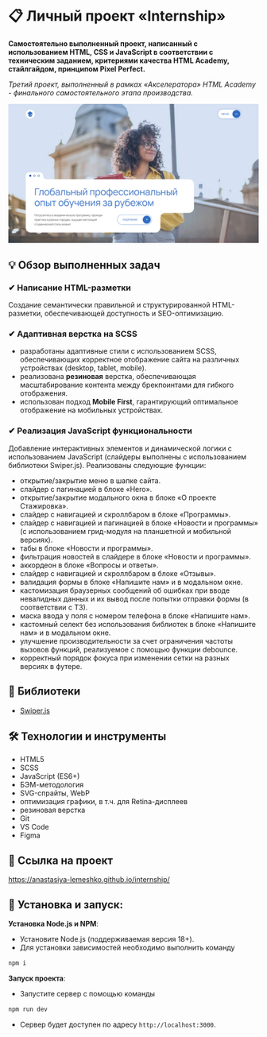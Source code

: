 # 📋 Личный проект «Internship»

**Самостоятельно выполненный проект, написанный с использованием HTML, CSS и JavaScript в соответствии с техническим заданием, критериями качества HTML Academy, стайлгайдом, принципом Pixel Perfect.**

*Третий проект, выполненный в рамках «Aкселератора» HTML Academy - финального самостоятельного этапа производства.*

<img src="source/img/readme/preview.jpg" alt="Главная страница Internship">

## 💡 Обзор выполненных задач

### ✔ Написание HTML-разметки
Создание семантически правильной и структурированной HTML-разметки, обеспечивающей доступность и SEO-оптимизацию.

### ✔ Адаптивная верстка на SCSS
- разработаны адаптивные стили с использованием SCSS, обеспечивающих корректное отображение сайта на различных устройствах (desktop, tablet, mobile).
- реализована **резиновая** верстка, обеспечивающая масштабирование контента между брекпоинтами для гибкого отображения.
- использован подход **Mobile First**, гарантирующий оптимальное отображение на мобильных устройствах.

### ✔ Реализация JavaScript функциональности
Добавление интерактивных элементов и динамической логики с использованием JavaScript (слайдеры выполнены с использованием библиотеки Swiper.js).  Реализованы следующие функции:
- открытие/закрытие меню в шапке сайта.
- слайдер с пагинацией в блоке «Hero».
- открытие/закрытие модального окна в блоке «О проекте Стажировка».
- слайдер с навигацией и скроллбаром в блоке «Программы».
- слайдер с навигацией и пагинацией в блоке «Новости и программы» (с использованием грид-модуля на планшетной и мобильной версиях).
- табы в блоке «Новости и программы».
- фильтрация новостей в слайдере в блоке «Новости и программы».
- аккордеон в блоке «Вопросы и ответы».
- слайдер с навигацией и скроллбаром в блоке «Отзывы».
- валидация формы в блоке «Напишите нам» и в модальном окне.
- кастомизация браузерных сообщений об ошибках при вводе невалидных данных и их вывод после попытки отправки формы (в соответствии с ТЗ).
- маска ввода у поля с номером телефона в блоке «Напишите нам».
- кастомный селект без использования библиотек в блоке «Напишите нам» и в модальном окне.
- улучшение производительности за счет ограничения частоты вызовов функций, реализуемое с помощью функции debounce.
- корректный порядок фокуса при изменении сетки на разных версиях в футере.


## 📖 Библиотеки

- [Swiper.js](https://swiperjs.com/)


## 🛠 Технологии и инструменты

- HTML5
- SCSS
- JavaScript (ES6+)
- БЭМ-методология
- SVG-спрайты, WebP
- оптимизация графики, в т.ч. для Retina-дисплеев
- резиновая верстка
- Git
- VS Code
- Figma


## 📌 Ссылка на проект

https://anastasiya-lemeshko.github.io/internship/


## 🚀 Установка и запуск:

**Установка Node.js и NPM**:
- Установите Node.js (поддерживаемая версия 18+).
- Для установки зависимостей необходимо выполнить команду
```bash
npm i
```

**Запуск проекта**:
- Запустите сервер с помощью команды
```bash
npm run dev
```
- Сервер будет доступен по адресу `http://localhost:3000`.
